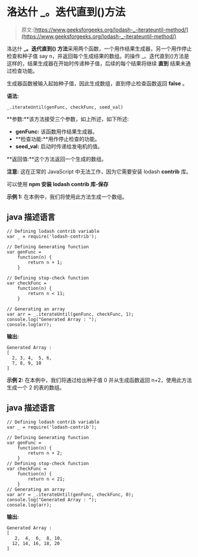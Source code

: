# 洛达什 _。迭代直到()方法

> 原文:[https://www.geeksforgeeks.org/lodash-_-iterateuntil-method/](https://www.geeksforgeeks.org/lodash-_-iterateuntil-method/)

洛达什 **_。迭代直到()** **方法**采用两个函数，一个用作结果生成器，另一个用作停止检查和种子值 say n，并返回每个生成结果的数组。的操作 _。迭代直到()方法是这样的，结果生成器在开始时传递种子值，后续的每个结果将继续 **直到** 结果未通过检查功能。

生成器函数被输入起始种子值，因此生成数组，直到停止检查函数返回 **false** 。

**语法:**

```
_.iterateUntil(genFunc, checkFunc, seed_val)

```

**参数:**该方法接受三个参数，如上所述，如下所述:

*   **genFunc:** 该函数用作结果生成器。
*   **检查功能:**用作停止检查的功能。
*   **seed_val:** 启动时传递给发电机的值。

**返回值:**这个方法返回一个生成的数组。

**注意:** 这在正常的 JavaScript 中无法工作，因为它需要安装 lodash **contrib** 库。

可以使用 **npm 安装 lodash **contrib** 库-保存**

**示例 1:** 在本例中，我们将使用此方法生成一个数组。

## java 描述语言

```
// Defining lodash contrib variable
var _ = require('lodash-contrib'); 

// Defining Generating function
var genFunc = 
    function(n) { 
        return n + 1; 
    }

// Defining stop-check function
var checkFunc = 
    function(n) { 
        return n < 11; 
    }

// Generating an array
var arr = _.iterateUntil(genFunc, checkFunc, 1);
console.log("Generated Array : ");
console.log(arr);
```

**输出:**

```
Generated Array :
[
  2, 3, 4,  5, 6,
  7, 8, 9, 10
]

```

**示例 2:** 在本例中，我们将通过给出种子值 0 并从生成函数返回 n+2，使用此方法生成一个 2 的表的数组。

## java 描述语言

```
// Defining lodash contrib variable
var _ = require('lodash-contrib'); 

// Defining Generating function
var genFunc = 
    function(n) { 
        return n + 2; 
    }
// Defining stop-check function
var checkFunc = 
    function(n) { 
        return n < 21; 
    }
// Generating an array
var arr = _.iterateUntil(genFunc, checkFunc, 0);
console.log("Generated Array : ");
console.log(arr);
```

**输出:**

```
Generated Array :
[
   2,  4,  6,  8, 10,
  12, 14, 16, 18, 20
]    

```